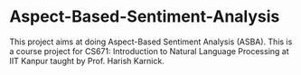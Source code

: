 # Aspect-Based-Sentiment-Analysis

This project aims at doing Aspect-Based Sentiment Analysis (ASBA). This is a course project for CS671: Introduction to Natural Language Processing at IIT Kanpur taught by Prof. Harish Karnick.

